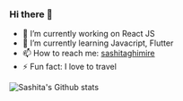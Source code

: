 ### Hi there 👋

- 🔭 I’m currently working on React JS
- 🌱 I’m currently learning Javacript, Flutter
- 📫 How to reach me: [sashitaghimire](https://sashitaghimire-2d83a.web.app/)
- ⚡ Fun fact: I love to travel

![Sashita's Github stats](https://github-readme-stats.vercel.app/api?username=sashitaghimire&show_icons=true&count_private=true&theme=radical)



